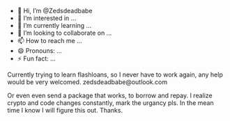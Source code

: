 - 👋 Hi, I’m @Zedsdeadbabe
- 👀 I’m interested in ...
- 🌱 I’m currently learning ...
- 💞️ I’m looking to collaborate on ...
- 📫 How to reach me ...
- 😄 Pronouns: ...
- ⚡ Fun fact: ...

<!---
Zedsdeadbabe/Zedsdeadbabe is a ✨ special ✨ repository because its `README.md` (this file) appears on your GitHub profile.
You can click the Preview link to take a look at your changes.
--->Currently trying to learn flashloans, so I never have to work again, any help would be very welcomed. zedsdeadbabe@outlook.com
Or even even send a package that works, to borrow and repay. I realize crypto and code changes constantly, mark the urgancy pls. In the mean time I know I will figure this out. Thanks.
